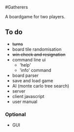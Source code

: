 #Gatherers

A boardgame for two players.

## To do
* <del>turns</del>
* board tile randomisation
* <del>win check and resignation</del>
* command line ui
	* 'help' 
	* 'info' command
* board parser
* save and load game
* AI (monte carlo tree search)
* server
* client javascript
* user manual

### Optional
* GUI
